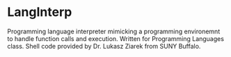 # LangInterp

Programming language interpreter mimicking a programming environemnt to handle function calls and execution. Written for Programming
Languages class. Shell code provided by Dr. Lukasz Ziarek from SUNY Buffalo. 
